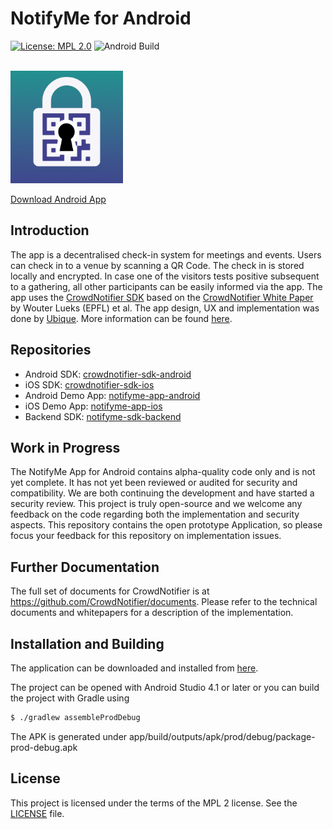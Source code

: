 # NotifyMe for Android

[![License: MPL 2.0](https://img.shields.io/badge/License-MPL%202.0-brightgreen.svg)](https://github.com/notifyme-app/notifyme-app-android/blob/master/LICENSE)
![Android Build](https://github.com/notifyme-app/notifyme-app-android/workflows/Android%20Build/badge.svg)

<br />
<div align="left">
  <img width="180" height="180" src="app/src/main/app_icon-playstore.png" />
  <br />
</div>

[Download Android App](https://install.appcenter.ms/orgs/n2step/apps/n2step-app-android/distribution_groups/internal)

## Introduction

The app is a decentralised check-in system for meetings and events. Users can check in to a venue by scanning a QR Code. The check in is stored locally and encrypted. In case one of the visitors tests positive subsequent to a gathering, all other participants can be easily informed via the app. The app uses the [CrowdNotifier SDK](https://github.com/CrowdNotifier/crowdnotifier-sdk-android) based on the [CrowdNotifier White Paper](https://github.com/CrowdNotifier/documents) by Wouter Lueks (EPFL) et al. The app design, UX and implementation was done by [Ubique](https://ubique.ch/). More information can be found [here](https://notify-me.ch).

## Repositories
* Android SDK: [crowdnotifier-sdk-android](https://github.com/CrowdNotifier/crowdnotifier-sdk-android)
* iOS SDK: [crowdnotifier-sdk-ios](https://github.com/CrowdNotifier/crowdnotifier-sdk-ios)
* Android Demo App: [notifyme-app-android](https://github.com/notifyme-app/notifyme-app-android)
* iOS Demo App: [notifyme-app-ios](https://github.com/notifyme-app/notifyme-app-ios)
* Backend SDK: [notifyme-sdk-backend](https://github.com/notifyme-app/notifyme-sdk-backend)

## Work in Progress
The NotifyMe App for Android contains alpha-quality code only and is not yet complete. It has not yet been reviewed or audited for security and compatibility. We are both continuing the development and have started a security review. This project is truly open-source and we welcome any feedback on the code regarding both the implementation and security aspects.
This repository contains the open prototype Application, so please focus your feedback for this repository on implementation issues.

## Further Documentation
The full set of documents for CrowdNotifier is at https://github.com/CrowdNotifier/documents. Please refer to the technical documents and whitepapers for a description of the implementation.

## Installation and Building

The application can be downloaded and installed from  [here](https://install.appcenter.ms/orgs/n2step/apps/n2step-app-android/distribution_groups/internal).

The project can be opened with Android Studio 4.1 or later or you can build the project with Gradle using
```sh
$ ./gradlew assembleProdDebug
```
The APK is generated under app/build/outputs/apk/prod/debug/package-prod-debug.apk

## License
This project is licensed under the terms of the MPL 2 license. See the [LICENSE](LICENSE) file.
